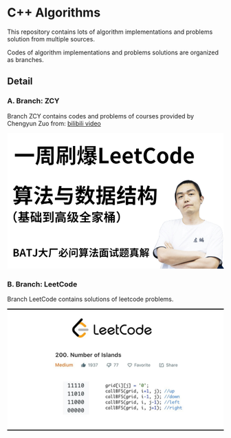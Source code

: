 # C++ Algorithms

This repository contains lots of algorithm implementations and problems solution from multiple sources.

Codes of algorithm implementations and problems solutions are organized as branches.

## Detail

### A. Branch: ZCY

Branch ZCY contains codes and problems of courses provided by Chengyun Zuo from: [bilibili video](https://www.bilibili.com/video/BV13g41157hK?p=1&vd_source=a46a785ab89c09f0998d1f3ad010a333)

![zcy](./assets/zcy.png)

### B. Branch: LeetCode

Branch LeetCode contains solutions of leetcode problems.

![Alt text](./assets/image.png)
